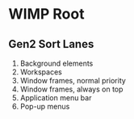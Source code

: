 # WIMP Root

## Gen2 Sort Lanes

1. Background elements
2. Workspaces
3. Window frames, normal priority
4. Window frames, always on top
5. Application menu bar
6. Pop-up menus
